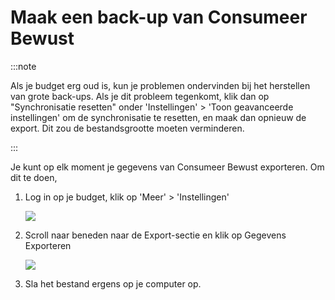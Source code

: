 # Maak een back-up van Consumeer Bewust

:::note

Als je budget erg oud is, kun je problemen ondervinden bij het herstellen van grote back-ups. Als je dit probleem tegenkomt, klik dan op "Synchronisatie resetten" onder 'Instellingen' > 'Toon geavanceerde instellingen' om de synchronisatie te resetten, en maak dan opnieuw de export. Dit zou de bestandsgrootte moeten verminderen.

:::

Je kunt op elk moment je gegevens van Consumeer Bewust exporteren. Om dit te doen,

1. Log in op je budget, klik op 'Meer' > 'Instellingen'

   ![](/img/backup-restore/sidebar-settings@2x.png)

2. Scroll naar beneden naar de Export-sectie en klik op Gegevens Exporteren

   ![](/img/backup-restore/settings-export.png)

3. Sla het bestand ergens op je computer op.
